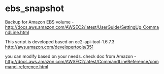 ebs_snapshot
============

Backup for Amazon EBS volume - http://docs.aws.amazon.com/AWSEC2/latest/UserGuide/SettingUp_CommandLine.html

This script is developed based on ec2-api-tool-1.6.7.3 http://aws.amazon.com/developertools/351

you can modify based on your needs. check doc from Amazon - http://docs.aws.amazon.com/AWSEC2/latest/CommandLineReference/command-reference.html
